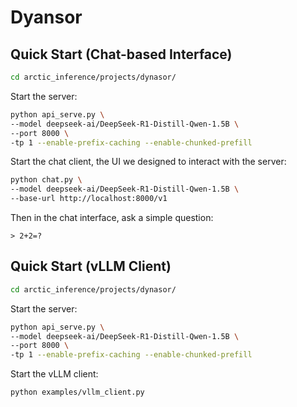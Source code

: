 # Dyansor

## Quick Start (Chat-based Interface)

```bash
cd arctic_inference/projects/dynasor/
```

Start the server:
```bash
python api_serve.py \
--model deepseek-ai/DeepSeek-R1-Distill-Qwen-1.5B \
--port 8000 \
-tp 1 --enable-prefix-caching --enable-chunked-prefill
```

Start the chat client, the UI we designed to interact with the server:
```bash
python chat.py \
--model deepseek-ai/DeepSeek-R1-Distill-Qwen-1.5B \
--base-url http://localhost:8000/v1
```

Then in the chat interface, ask a simple question:
```
> 2+2=?
```

## Quick Start (vLLM Client)

```bash
cd arctic_inference/projects/dynasor/
```

Start the server:
```bash
python api_serve.py \
--model deepseek-ai/DeepSeek-R1-Distill-Qwen-1.5B \
--port 8000 \
-tp 1 --enable-prefix-caching --enable-chunked-prefill
```

Start the vLLM client:
```bash
python examples/vllm_client.py
```
